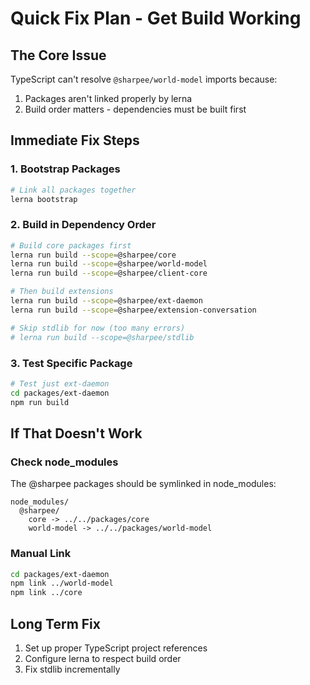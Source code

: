# Quick Fix Plan - Get Build Working

## The Core Issue
TypeScript can't resolve `@sharpee/world-model` imports because:
1. Packages aren't linked properly by lerna
2. Build order matters - dependencies must be built first

## Immediate Fix Steps

### 1. Bootstrap Packages
```bash
# Link all packages together
lerna bootstrap
```

### 2. Build in Dependency Order
```bash
# Build core packages first
lerna run build --scope=@sharpee/core
lerna run build --scope=@sharpee/world-model
lerna run build --scope=@sharpee/client-core

# Then build extensions
lerna run build --scope=@sharpee/ext-daemon
lerna run build --scope=@sharpee/extension-conversation

# Skip stdlib for now (too many errors)
# lerna run build --scope=@sharpee/stdlib
```

### 3. Test Specific Package
```bash
# Test just ext-daemon
cd packages/ext-daemon
npm run build
```

## If That Doesn't Work

### Check node_modules
The @sharpee packages should be symlinked in node_modules:
```
node_modules/
  @sharpee/
    core -> ../../packages/core
    world-model -> ../../packages/world-model
```

### Manual Link
```bash
cd packages/ext-daemon
npm link ../world-model
npm link ../core
```

## Long Term Fix
1. Set up proper TypeScript project references
2. Configure lerna to respect build order
3. Fix stdlib incrementally

